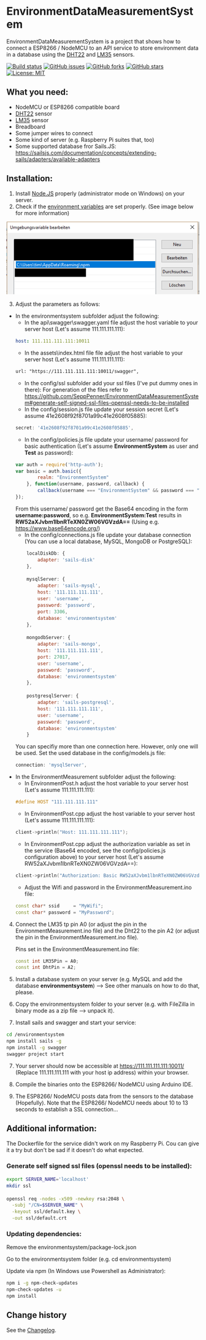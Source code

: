 # EnvironmentDataMeasurementSystem

EnvironmentDataMeasurementSystem is a project that shows how to connect a ESP8266 / NodeMCU to an API service to store environment data in a database using the [DHT22](https://funduino.de/anleitung-dht11-dht22) and [LM35](https://funduino.de/anleitung-temperatur-messen-lm35) sensors.

[![Build status](https://ci.appveyor.com/api/projects/status/keo3do1q4qrdyp37?svg=true)](https://ci.appveyor.com/project/SeppPenner/environmentdatameasurementsystem)
[![GitHub issues](https://img.shields.io/github/issues/SeppPenner/EnvironmentDataMeasurementSystem.svg)](https://github.com/SeppPenner/EnvironmentDataMeasurementSystem/issues)
[![GitHub forks](https://img.shields.io/github/forks/SeppPenner/EnvironmentDataMeasurementSystem.svg)](https://github.com/SeppPenner/EnvironmentDataMeasurementSystem/network)
[![GitHub stars](https://img.shields.io/github/stars/SeppPenner/EnvironmentDataMeasurementSystem.svg)](https://github.com/SeppPenner/EnvironmentDataMeasurementSystem/stargazers)
[![License: MIT](https://img.shields.io/badge/License-MIT-blue.svg)](https://raw.githubusercontent.com/SeppPenner/EnvironmentDataMeasurementSystem/master/License.txt)

## What you need:
* NodeMCU or ESP8266 compatible board
* [DHT22](https://funduino.de/anleitung-dht11-dht22) sensor
* [LM35](https://funduino.de/anleitung-temperatur-messen-lm35) sensor
* Breadboard
* Some jumper wires to connect
* Some kind of server (e.g. Raspberry Pi suites that, too)
* Some supported database fror Sails.JS: https://sailsjs.com/documentation/concepts/extending-sails/adapters/available-adapters

## Installation:
1. Install [Node.JS](https://nodejs.org/en/download/) properly (administrator mode on Windows) on your server.
2. Check if the [environment variables](https://www.nextofwindows.com/windows-quick-tip-how-to-find-out-all-my-environment-variables) are set properly. (See image below for more information)

![Screenshot of the environment variables](https://github.com/SeppPenner/EnvironmentDataMeasurementSystem/blob/master/Environment_Variables.png "Screenshot of the environment variables")

3. Adjust the parameters as follows:
* In the environmentsystem subfolder adjust the following:
	* In the api\swagger\swagger.yaml file adjust the host variable to your server host (Let's assume 111.111.111.111):
	```yaml
	host: 111.111.111.111:10011
	```
	* In the assets\index.html file file adjust the host variable to your server host (Let's assume 111.111.111.111):
	```html
	url: "https://111.111.111.111:10011/swagger",
	```
	* In the config/ssl subfolder add your ssl files (I've put dummy ones in there):
	For generation of the files refer to https://github.com/SeppPenner/EnvironmentDataMeasurementSystem#generate-self-signed-ssl-files-openssl-needs-to-be-installed
	* In the config/session.js file update your session secret (Let's assume 41e2608f92f8701a99c41e2608f05885):
	```javascript
	secret: '41e2608f92f8701a99c41e2608f05885',
	```
	* In the config/policies.js file update your username/ password for basic authentication (Let's assume **EnvironmentSystem** as user and **Test** as password):
	```javascript
	var auth = require('http-auth');
	var basic = auth.basic({
			realm: "EnvironmentSystem"
		}, function(username, password, callback) {
			callback(username === "EnvironmentSystem" && password === "Test");
	});
	```
	From this username/ password get the Base64 encoding in the form **username:password**, so e.g. **EnvironmentSystem:Test** results in **RW52aXJvbm1lbnRTeXN0ZW06VGVzdA==** (Using e.g. https://www.base64encode.org/)
	* In the config/connections.js file update your database connection (You can use a local database, MySQL, MongoDB or PostgreSQL):
	```javascript
		localDiskDb: {
			adapter: 'sails-disk'
		},

		mysqlServer: {
			adapter: 'sails-mysql',
			host: '111.111.111.111',
			user: 'username',
			password: 'password',
			port: 3306,
			database: 'environmentsystem'
		},

		mongodbServer: {
			adapter: 'sails-mongo',
			host: '111.111.111.111',
			port: 27017,
			user: 'username',
			password: 'password',
			database: 'environmentsystem'
		},

		postgresqlServer: {
			adapter: 'sails-postgresql',
			host: '111.111.111.111',
			user: 'username',
			password: 'password',
			database: 'environmentsystem'
		}
	```
	You can specifiy more than one connection here. However, only one will be used. Set the used database in the config/models.js file:
	```javascript
	connection: 'mysqlServer',
	```
* In the EnvironmentMeasurement subfolder adjust the following:
	* In EnvironmentPost.h adjust the host variable to your server host (Let's assume 111.111.111.111): 
	```cpp
	#define HOST "111.111.111.111"
	```
	* In EnvironmentPost.cpp adjust the host variable to your server host (Let's assume 111.111.111.111):
	```cpp
	client->println("Host: 111.111.111.111");
	```
	* In EnvironmentPost.cpp adjust the authorization variable as set in the service (Base64 encoded, see the config/policies.js configuration above) to your server host (Let's assume RW52aXJvbm1lbnRTeXN0ZW06VGVzdA==):
	```cpp
	client->println("Authorization: Basic RW52aXJvbm1lbnRTeXN0ZW06VGVzdA==");
	```
	* Adjust the Wifi and password in the EnvironmentMeasurement.ino file:
	```cpp
	const char* ssid     = "MyWifi"; 
	const char* password = "MyPassword"; 
	```

4. Connect the LM35 tp pin A0 (or adjust the pin in the EnvironmentMeasurement.ino file) and the Dht22 to the pin A2 (or adjust the pin in the EnvironmentMeasurement.ino file).

	Pins set in the EnvironmentMeasurement.ino file:
	```cpp
	const int LM35Pin = A0;
	const int DhtPin = A2;
	```
	
5. Install a database system on your server (e.g. MySQL and add the database **environmentsystem**) --> See other manuals on how to do that, please.

5. Copy the environmentsystem folder to your server (e.g. with FileZilla in binary mode as a zip file --> unpack it).

6. Install sails and swagger and start your service:
```bash
cd /environmentsystem
npm install sails -g
npm install -g swagger
swagger project start
```

7. Your server should now be accessible at https://111.111.111.111:10011/ (Replace 111.111.111.111 with your host ip address) within your browser.

8. Compile the binaries onto the ESP8266/ NodeMCU using Arduino IDE.

9. The ESP8266/ NodeMCU posts data from the sensors to the database (Hopefully). Note that the ESP8266/ NodeMCU needs about 10 to 13 seconds to establish a SSL connection...

## Additional information:
The Dockerfile for the service didn't work on my Raspberry Pi. Cou can give it a try but don't be sad if it doesn't do what expected.

### Generate self signed ssl files (openssl needs to be installed):

```bash
export SERVER_NAME='localhost'
mkdir ssl

openssl req -nodes -x509 -newkey rsa:2048 \
  -subj "/CN=$SERVER_NAME" \
  -keyout ssl/default.key \
  -out ssl/default.crt
```

### Updating dependencies:
Remove the environmentsystem/package-lock.json

Go to the environmentsystem folder (e.g. cd environmentsystem)
	
Update via npm (In Windows use Powershell as Administrator):
```bash
npm i -g npm-check-updates
npm-check-updates -u
npm install
```

Change history
--------------

See the [Changelog](https://github.com/SeppPenner/EnvironmentDataMeasurementSystem/blob/master/Changelog.md).
